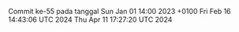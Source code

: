 Commit ke-55 pada tanggal Sun Jan 01 14:00 2023 +0100
Fri Feb 16 14:43:06 UTC 2024
Thu Apr 11 17:27:20 UTC 2024
